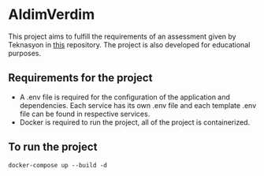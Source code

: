 # AldimVerdim

This project aims to fulfill the requirements of an assessment given by Teknasyon in [this](https://github.com/Teknasyon/assessments-backend) repository. The project is also developed for educational purposes. 

## Requirements for the project
- A .env file is required for the configuration of the application and dependencies. Each service has its own .env file and each template .env file can be found in respective services.
- Docker is required to run the project, all of the project is containerized.

## To run the project
```
docker-compose up --build -d
```
